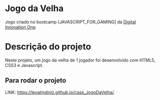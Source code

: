 # Jogo da Velha
Jogo criado no bootcamp [JAVASCRIPT_FOR_GAMING] da [Digital Innovation One](https://digitalinnovation.one).

# Descrição do projeto
Neste projeto, um jogo da velha de 1 jogador foi desenvolvido com HTML5, CSS3 e Javascript.

## Para rodar o projeto
LINK: https://leoalmdiniz.github.io/case_JogoDaVelha/.

